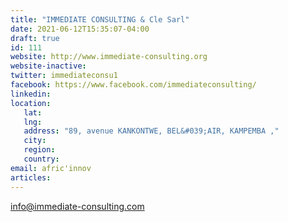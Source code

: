 ```yaml
---
title: "IMMEDIATE CONSULTING & Cle Sarl"
date: 2021-06-12T15:35:07-04:00
draft: true
id: 111
website: http://www.immediate-consulting.org
website-inactive: 
twitter: immediateconsu1
facebook: https://www.facebook.com/immediateconsulting/
linkedin: 
location: 
   lat: 
   lng: 
   address: "89, avenue KANKONTWE, BEL&#039;AIR, KAMPEMBA ,"
   city: 
   region: 
   country: 
email: afric'innov
articles:
---
```

info@immediate-consulting.com
